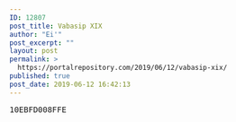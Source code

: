 ```yaml
---
ID: 12807
post_title: Vabasip XIX
author: "Ei'"
post_excerpt: ""
layout: post
permalink: >
  https://portalrepository.com/2019/06/12/vabasip-xix/
published: true
post_date: 2019-06-12 16:42:13
---
```

<pre>10EBFD008FFE</pre>
